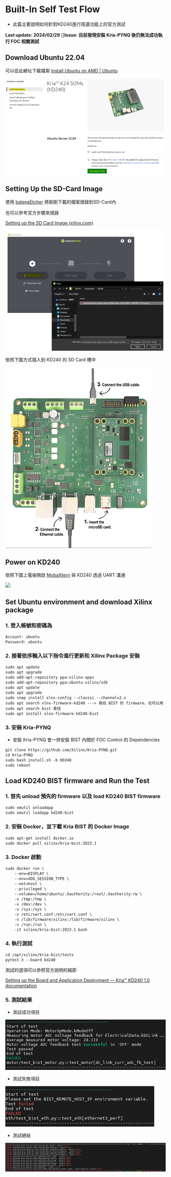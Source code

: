 # Built-In Self Test Flow
+ 此篇主要說明如何針對KD240進行周邊功能上的官方測試

**Last update: 2024/02/29**
[]**Issue: 目前發現安裝 Kria-PYNQ 後仍無法成功執行 FOC 相關測試**

## Download Ubuntu 22.04
可以從此網址下載檔案
[Install Ubuntu on AMD | Ubuntu](https://ubuntu.com/download/amd)

​<img src="Images/Ubuntu 22.04.png"/>

## Setting Up the SD-Card Image 
使用 [balenaEtcher](https://etcher.balena.io/) 將剛剛下載的檔案燒錄到SD-Card內

也可以參考官方步驟來燒錄

[Setting up the SD Card Image (xilinx.com)](https://www.xilinx.com/products/som/kria/kd240-drives-starter-kit/kd240-getting-started/setting-up-the-sd-card-image.html)

<img src="Images/Program SD Card.png"/>

依照下圖方式插入到 KD240 的 SD Card 槽中

<img src="Images/KD240 Hardware Setting.png"/>

## Power on KD240

依照下圖上電後開啟 [MobaXtern](https://mobaxterm.mobatek.net/download.html) 與 KD240 透過 UART 溝通

<img src="Images/Uart communication.png"/>

## Set Ubuntu environment and download Xilinx package
### 1. 登入帳號和密碼為
```
Account: ubuntu
Password: ubuntu
```

### 2. 接著依序輸入以下指令進行更新和 Xilinx Package 安裝
```
sudo apt update
sudo apt upgrade
sudo add-apt-repository ppa:xilinx-apps
sudo add-apt-repository ppa:ubuntu-xilinx/sdk
sudo apt update
sudo apt upgrade
sudo snap install xlnx-config --classic --channel=2.x
sudo apt search xlnx-firmware-kd240 ---> 尋找 BIST 的 firmware，也可以用 sudo apt search bist 尋找
sudo apt install xlnx-firmware-kd240-bist
```

### 3. 安裝 Kria-PYNQ
+ 安裝 Kria-PYNQ 會一併安裝 BIST 內關於 FOC Control 的 Dependencies
```
git clone https://github.com/Xilinx/Kria-PYNQ.git
cd Kria-PYNQ
sudo bash install.sh -b KD240
sudo reboot
```

## Load KD240 BIST firmware and Run the Test
### 1. 首先 unload 預先的 firmware 以及 load KD240 BIST firmware
```
sudo xmutil unloadapp
sudo xmutil loadapp kd240-bist
```

### 2. 安裝 Docker，並下載 Kria BIST 的 Docker Image
```
sudo apt-get install docker.io
sudo docker pull xilinx/kria-bist:2023.1
```

### 3. Docker 啟動
```
sudo docker run \
    --env=DISPLAY \
    --env=XDG_SESSION_TYPE \
    --net=host \
    --privileged \
    --volume=/home/ubuntu/.Xauthority:/root/.Xauthority:rw \
    -v /tmp:/tmp \
    -v /dev:/dev \
    -v /sys:/sys \
    -v /etc/vart.conf:/etc/vart.conf \
    -v /lib/firmware/xilinx:/lib/firmware/xilinx \
    -v /run:/run \
    -it xilinx/kria-bist:2023.1 bash 
```

### 4. 執行測試
```
cd /opt/xilinx/kria-bist/tests
pytest-3 --board kd240
```
測試的選項可以參照官方說明的細節

[Setting up the Board and Application Deployment — Kria™ KD240 1.0 documentation](https://xilinx.github.io/kria-apps-docs/kd240/build/html/docs/bist/docs/run.html)

### 5. 測試結果
+ 測試成功項目
<img src="Images/success.png"/>

+ 測試失敗項目
<img src="Images/fail.png"/>

+ 測試總結
<img src="Images/Summarization.png"/>

